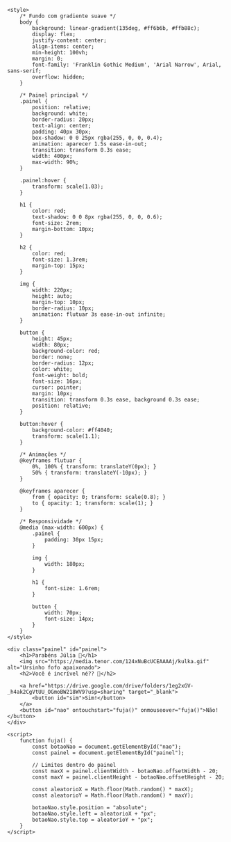 <!DOCTYPE html>
<html lang="pt-br">
<head>
    <meta charset="UTF-8">
    <meta name="viewport" content="width=device-width, initial-scale=1.0">
    <title>Paraaaabeeeenssss JULIAAAAAAA</title>

    <style>
        /* Fundo com gradiente suave */
        body {
            background: linear-gradient(135deg, #ff6b6b, #ffb88c);
            display: flex;
            justify-content: center;
            align-items: center;
            min-height: 100vh;
            margin: 0;
            font-family: 'Franklin Gothic Medium', 'Arial Narrow', Arial, sans-serif;
            overflow: hidden;
        }

        /* Painel principal */
        .painel {
            position: relative;
            background: white;
            border-radius: 20px;
            text-align: center;
            padding: 40px 30px;
            box-shadow: 0 0 25px rgba(255, 0, 0, 0.4);
            animation: aparecer 1.5s ease-in-out;
            transition: transform 0.3s ease;
            width: 400px;
            max-width: 90%;
        }

        .painel:hover {
            transform: scale(1.03);
        }

        h1 {
            color: red;
            text-shadow: 0 0 8px rgba(255, 0, 0, 0.6);
            font-size: 2rem;
            margin-bottom: 10px;
        }

        h2 {
            color: red;
            font-size: 1.3rem;
            margin-top: 15px;
        }

        img {
            width: 220px;
            height: auto;
            margin-top: 10px;
            border-radius: 10px;
            animation: flutuar 3s ease-in-out infinite;
        }

        button {
            height: 45px;
            width: 80px;
            background-color: red;
            border: none;
            border-radius: 12px;
            color: white;
            font-weight: bold;
            font-size: 16px;
            cursor: pointer;
            margin: 10px;
            transition: transform 0.3s ease, background 0.3s ease;
            position: relative;
        }

        button:hover {
            background-color: #ff4040;
            transform: scale(1.1);
        }

        /* Animações */
        @keyframes flutuar {
            0%, 100% { transform: translateY(0px); }
            50% { transform: translateY(-10px); }
        }

        @keyframes aparecer {
            from { opacity: 0; transform: scale(0.8); }
            to { opacity: 1; transform: scale(1); }
        }

        /* Responsividade */
        @media (max-width: 600px) {
            .painel {
                padding: 30px 15px;
            }

            img {
                width: 180px;
            }

            h1 {
                font-size: 1.6rem;
            }

            button {
                width: 70px;
                font-size: 14px;
            }
        }
    </style>
</head>
<body>

    <div class="painel" id="painel">
        <h1>Parabéns Júlia 🎉</h1>
        <img src="https://media.tenor.com/124xNuBcUCEAAAAj/kulka.gif" alt="Ursinho fofo apaixonado">
        <h2>Você é incrível né?? 💖</h2>

        <a href="https://drive.google.com/drive/folders/1eg2xGV-_h4ak2CgVtUU_OGmoBW218WV9?usp=sharing" target="_blank">
            <button id="sim">Sim!</button>
        </a>
        <button id="nao" ontouchstart="fuja()" onmouseover="fuja()">Não!</button>
    </div>

    <script>
        function fuja() {
            const botaoNao = document.getElementById("nao");
            const painel = document.getElementById("painel");

            // Limites dentro do painel
            const maxX = painel.clientWidth - botaoNao.offsetWidth - 20;
            const maxY = painel.clientHeight - botaoNao.offsetHeight - 20;

            const aleatorioX = Math.floor(Math.random() * maxX);
            const aleatorioY = Math.floor(Math.random() * maxY);

            botaoNao.style.position = "absolute";
            botaoNao.style.left = aleatorioX + "px";
            botaoNao.style.top = aleatorioY + "px";
        }
    </script>

</body>
</html>
